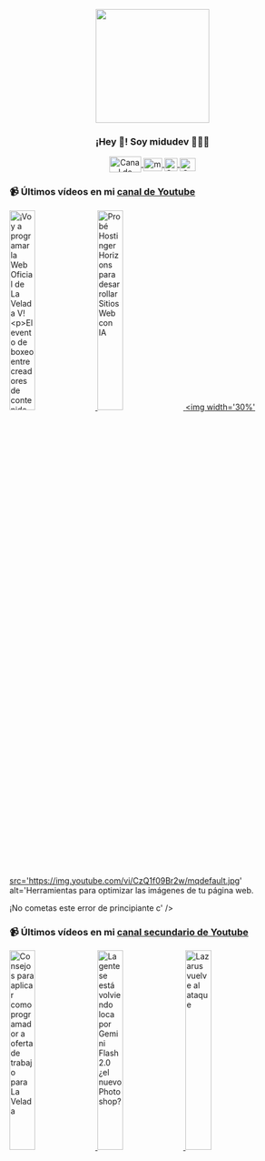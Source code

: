 <p align="center" width="300">
   <img align="center" width="200" src="https://user-images.githubusercontent.com/1561955/106762302-fda9de00-6635-11eb-99be-3ef744e60c0e.png" />
   <h3 align="center">¡Hey 👋! Soy midudev 👨🏻‍💻</h3>
</p>

<p align="center">
   <a href="https://twitch.tv/midudev" target="blank">
    <img align="center" src="https://upload.wikimedia.org/wikipedia/commons/c/ce/Twitch_logo_2019.svg" alt="Canal de Twitch de midudev" height="28px" width="56px" />
  </a>
  <span style="width: 8px;"> </span>
   <a href="https://youtube.com/midudev" target="blank">
    <img align="center" src="https://upload.wikimedia.org/wikipedia/commons/0/09/YouTube_full-color_icon_%282017%29.svg" alt="midudev" height="23px" width="33px" />
  </a>
  <span style="width: 8px;"> </span>
  <a href="https://instagram.com/midu.dev" target="blank">
    <img align="center" src="https://upload.wikimedia.org/wikipedia/commons/e/e7/Instagram_logo_2016.svg" alt="Canal de Instagram de midu.dev" height="23px" width="23px" />
  </a>
  <span style="width: 8px;"> </span>
  <a href="https://twitter.com/midudev" target="blank">
    <img align="center" src="https://upload.wikimedia.org/wikipedia/commons/thumb/6/6f/Logo_of_Twitter.svg/2491px-Logo_of_Twitter.svg.png" alt="Canal de Twitter de midudev" height="23px" width="28px" />
  </a>
</p>

### 📹 Últimos vídeos en mi [canal de Youtube](https://youtube.com/midudev?sub_confirmation=1)

<a href='https://youtu.be/eyFAOucz5XA' target='_blank'>
  <img width='30%' src='https://img.youtube.com/vi/eyFAOucz5XA/mqdefault.jpg' alt='¡Voy a programar la Web Oficial de La Velada V!

El evento de boxeo entre creadores de contenido de' />
</a>
<a href='https://youtu.be/npY4IPPTbTE' target='_blank'>
  <img width='30%' src='https://img.youtube.com/vi/npY4IPPTbTE/mqdefault.jpg' alt='Probé Hostinger Horizons para desarrollar Sitios Web con IA' />
</a>
<a href='https://youtu.be/CzQ1f09Br2w' target='_blank'>
  <img width='30%' src='https://img.youtube.com/vi/CzQ1f09Br2w/mqdefault.jpg' alt='Herramientas para optimizar las imágenes de tu página web.

¡No cometas este error de principiante c' />
</a>

### 📹 Últimos vídeos en mi [canal secundario de Youtube](https://youtube.com/midulive?sub_confirmation=1)

<a href='https://youtu.be/f3c9TjLTOIA' target='_blank'>
  <img width='30%' src='https://img.youtube.com/vi/f3c9TjLTOIA/mqdefault.jpg' alt='Consejos para aplicar como programador a oferta de trabajo para La Velada' />
</a>
<a href='https://youtu.be/JgYw8Cjlp_E' target='_blank'>
  <img width='30%' src='https://img.youtube.com/vi/JgYw8Cjlp_E/mqdefault.jpg' alt='La gente se está volviendo loca por Gemini Flash 2.0 ¿el nuevo Photoshop?' />
</a>
<a href='https://youtu.be/Rwm237nojvM' target='_blank'>
  <img width='30%' src='https://img.youtube.com/vi/Rwm237nojvM/mqdefault.jpg' alt='Lazarus vuelve al ataque' />
</a>